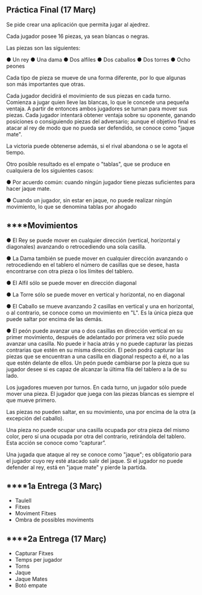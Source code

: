 ## Práctica Final (17 Març)

Se pide crear una aplicación que permita jugar al ajedrez.

Cada jugador posee 16 piezas, ya sean blancas o negras.

Las piezas son las siguientes:

● Un rey
● Una dama
● Dos alfiles
● Dos caballos
● Dos torres
● Ocho peones

Cada tipo de pieza se mueve de una forma diferente, por lo que algunas son más importantes que otras.

Cada jugador decidirá el movimiento de sus piezas en cada turno. Comienza a jugar quien lleve las blancas, lo que le concede una pequeña ventaja. A partir de entonces ambos jugadores se turnan para mover sus piezas. Cada jugador intentará obtener ventaja sobre su oponente, ganando posiciones o consiguiendo piezas del adversario; aunque el objetivo final es atacar al rey de modo que no pueda ser defendido, se conoce como "jaque mate".

La victoria puede obtenerse además, si el rival abandona o se le agota el tiempo.

Otro posible resultado es el empate o "tablas", que se produce en cualquiera de los siguientes casos:

● Por acuerdo común: cuando ningún jugador tiene piezas suficientes para hacer jaque mate.

● Cuando un jugador, sin estar en jaque, no puede realizar ningún movimiento, lo que se denomina tablas por ahogado

## ****Movimientos

● El Rey se puede mover en cualquier dirección (vertical, horizontal y diagonales) avanzando o retrocediendo una sola casilla.

● La Dama también se puede mover en cualquier dirección avanzando o retrocediendo en el tablero el número de casillas que se desee, hasta encontrarse con otra pieza o los límites del tablero.

● El Alfil sólo se puede mover en dirección diagonal

● La Torre sólo se puede mover en vertical y horizontal, no en diagonal

● El Caballo se mueve avanzando 2 casillas en vertical y una en horizontal, o al contrario, se conoce como un movimiento en "L". Es la única pieza que puede saltar por encima de las demás.

● El peón puede avanzar una o dos casillas en dirección vertical en su primer movimiento, después de adelantado por primera vez sólo puede avanzar una casilla. No puede ir hacia atrás y no puede capturar las piezas contrarias que estén en su misma dirección. El peón podrá capturar las piezas que se encuentran a una casilla en diagonal respecto a él, no a las que estén delante de ellos. Un peón puede cambiarse por la pieza que su jugador desee si es capaz de alcanzar la última fila del tablero a la de su lado.

Los jugadores mueven por turnos. En cada turno, un jugador sólo puede mover una pieza. El jugador que juega con las piezas blancas es siempre el que mueve primero.

Las piezas no pueden saltar, en su movimiento, una por encima de la otra (a excepción del caballo).

Una pieza no puede ocupar una casilla ocupada por otra pieza del mismo color, pero sí una ocupada por otra del contrario, retirándola del tablero. Esta acción se conoce como “capturar”.

Una jugada que ataque al rey se conoce como "jaque"; es obligatorio para el jugador cuyo rey esté atacado salir del jaque. Si el jugador no puede defender al rey, está en "jaque mate" y pierde la partida.

## ****1a Entrega (3 Març)
- Taulell
- Fitxes
- Moviment Fitxes
- Ombra de possibles moviments

## ****2a Entrega (17 Març)
- Capturar Fitxes
- Temps per jugador
- Torns
- Jaque
- Jaque Mates
- Botó empate
